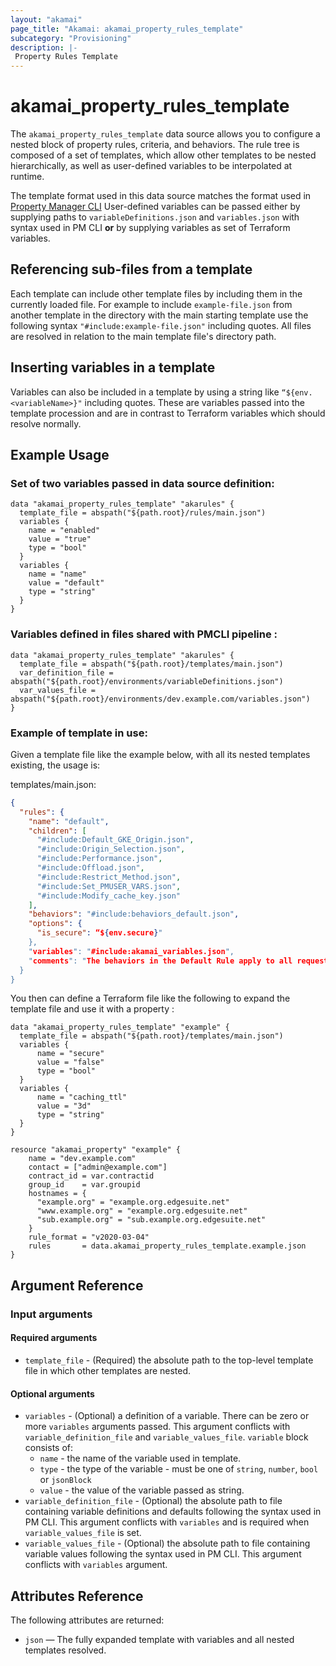 ```yaml
---
layout: "akamai"
page_title: "Akamai: akamai_property_rules_template"
subcategory: "Provisioning"
description: |-
 Property Rules Template
---
```


# akamai_property_rules_template

The `akamai_property_rules_template` data source allows you to configure a nested block of property rules, criteria, and behaviors. 
The rule tree is composed of a set of templates, which allow other templates to be nested hierarchically, 
as well as user-defined variables to be interpolated at runtime.

The template format used in this data source matches the format used in [Property Manager CLI](https://learn.akamai.com/en-us/learn_akamai/getting_started_with_akamai_developers/developer_tools/getstartedpmcli.html#addanewsnippet)
User-defined variables can be passed either by supplying paths to `variableDefinitions.json` and `variables.json` with syntax used in PM CLI __or__ by supplying variables as set of Terraform variables.

## Referencing sub-files from a template
Each template can include other template files by including them in the currently loaded file.  For example to include
`example-file.json` from another template in the directory with the main starting template use the following syntax 
`"#include:example-file.json"` including quotes.  All files are resolved in relation to the main template file's 
directory path.  

## Inserting variables in a template
Variables can also be included in a template by using a string like `“${env.<variableName>}"` including quotes.  These
are variables passed into the template procession and are in contrast to Terraform variables which should resolve normally.

## Example Usage

### Set of two variables passed in data source definition:
```hcl
data "akamai_property_rules_template" "akarules" {
  template_file = abspath("${path.root}/rules/main.json")
  variables {
    name = "enabled"
    value = "true"
    type = "bool"
  }
  variables {
    name = "name"
    value = "default"
    type = "string"
  }
}
```

### Variables defined in files shared with PMCLI pipeline :
```hcl
data "akamai_property_rules_template" "akarules" {
  template_file = abspath("${path.root}/templates/main.json")
  var_definition_file = abspath("${path.root}/environments/variableDefinitions.json")
  var_values_file = abspath("${path.root}/environments/dev.example.com/variables.json")
}
```

### Example of template in use:
Given a template file like the example below, with all its nested templates existing, the usage is:

templates/main.json:
```json
{
  "rules": {
    "name": "default",
    "children": [
      "#include:Default_GKE_Origin.json",
      "#include:Origin_Selection.json",
      "#include:Performance.json",
      "#include:Offload.json",
      "#include:Restrict_Method.json",
      "#include:Set_PMUSER_VARS.json",
      "#include:Modify_cache_key.json"
    ],
    "behaviors": "#include:behaviors_default.json",
    "options": {
      "is_secure": “${env.secure}"
    },
    "variables": "#include:akamai_variables.json",
    "comments": "The behaviors in the Default Rule apply to all requests for the property hostname(s) unless another rule overrides the Default Rule settings."
  }
}
```
You then can define a Terraform file like the following to expand the template file and use it with a property :
```hcl-terraform
data "akamai_property_rules_template" "example" {
  template_file = abspath("${path.root}/templates/main.json")
  variables {
      name = "secure"
      value = "false"
      type = "bool"
  }
  variables {
      name = "caching_ttl"
      value = "3d"
      type = "string"
  }
}

resource "akamai_property" "example" {
    name = "dev.example.com"
    contact = ["admin@example.com"]
    contract_id = var.contractid
    group_id    = var.groupid
    hostnames = {
      "example.org" = "example.org.edgesuite.net"
      "www.example.org" = "example.org.edgesuite.net" 
      "sub.example.org" = "sub.example.org.edgesuite.net"
    }
    rule_format = "v2020-03-04"
    rules       = data.akamai_property_rules_template.example.json
}
```

## Argument Reference

### Input arguments

#### Required arguments
* `template_file` - (Required) the absolute path to the top-level template file in which other templates are nested.

#### Optional arguments
* `variables` - (Optional) a definition of a variable. There can be zero or more `variables` arguments passed. 
This argument conflicts with `variable_definition_file` and `variable_values_file`. `variable` block consists of:
    * `name` - the name of the variable used in template.
    * `type` - the type of the variable - must be one of `string`, `number`, `bool` or `jsonBlock`
    * `value` - the value of the variable passed as string.
* `variable_definition_file` - (Optional) the absolute path to file containing variable definitions and defaults following the syntax used in PM CLI. 
This argument conflicts with `variables` and is required when `variable_values_file` is set.
* `variable_values_file` - (Optional) the absolute path to file containing variable values following the syntax used in PM CLI. This argument conflicts with `variables` argument.

## Attributes Reference

The following attributes are returned:

* `json` — The fully expanded template with variables and all nested templates resolved.

